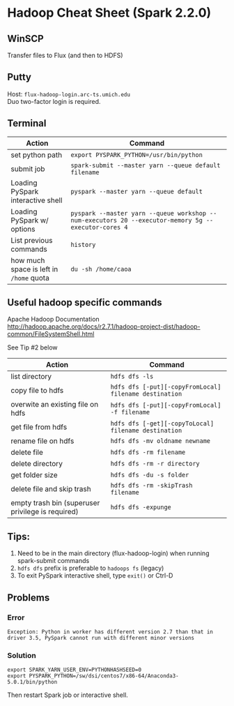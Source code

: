 # Hadoop Cheat Sheet (Spark 2.2.0)

## WinSCP
Transfer files to Flux (and then to HDFS)

## Putty
Host: `flux-hadoop-login.arc-ts.umich.edu`  
Duo two-factor login is required. 

## Terminal
Action|Command
---|---
set python path|`export PYSPARK_PYTHON=/usr/bin/python`
submit job|`spark-submit --master yarn --queue default filename`
Loading PySpark interactive shell|`pyspark --master yarn --queue default`
Loading PySpark w/ options|`pyspark --master yarn --queue workshop --num-executors 20 --executor-memory 5g --executor-cores 4`
List previous commands|`history`
how much space is left in `/home` quota|`du -sh /home/caoa`


## Useful hadoop specific commands

Apache Hadoop Documentation  
http://hadoop.apache.org/docs/r2.7.1/hadoop-project-dist/hadoop-common/FileSystemShell.html

See Tip #2 below

Action|Command
---|---
list directory|`hdfs dfs -ls`
copy file to hdfs|`hdfs dfs [-put][-copyFromLocal] filename destination`
overwite an existing file on hdfs|`hdfs dfs [-put][-copyFromLocal] -f filename`
get file from hdfs|`hdfs dfs [-get][-copyToLocal] filename destination`
rename file on hdfs|`hdfs dfs -mv oldname newname`
delete file|`hdfs dfs -rm filename`
delete directory|`hdfs dfs -rm -r directory`
get folder size|`hdfs dfs -du -s folder`
delete file and skip trash|`hdfs dfs -rm -skipTrash filename`
empty trash bin (superuser privilege is required)|`hdfs dfs -expunge`

## Tips:
1. Need to be in the main directory (flux-hadoop-login) when running spark-submit commands
2. `hdfs dfs` prefix is preferable to `hadoops fs` (legacy)
3. To exit PySpark interactive shell, type `exit()` or Ctrl-D

## Problems

### Error
`Exception: Python in worker has different version 2.7 than that in driver 3.5, PySpark cannot run with different minor versions`

### Solution
```
export SPARK_YARN_USER_ENV=PYTHONHASHSEED=0  
export PYSPARK_PYTHON=/sw/dsi/centos7/x86-64/Anaconda3-5.0.1/bin/python
```
Then restart Spark job or interactive shell.
